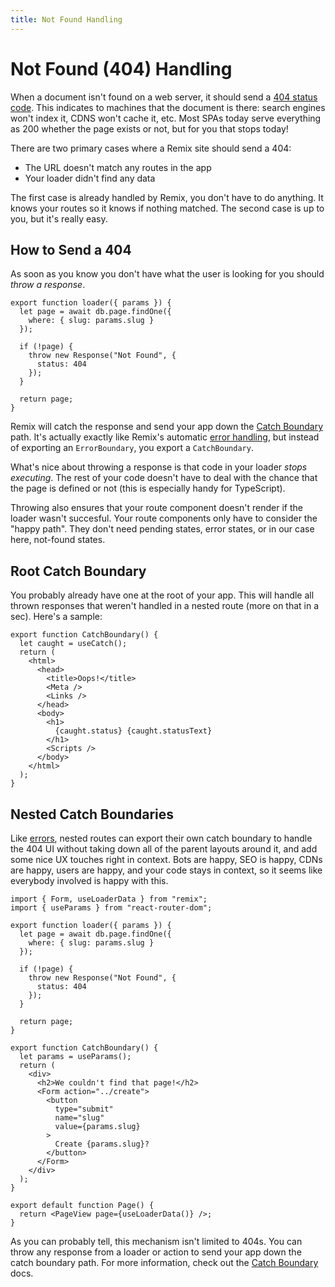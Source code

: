 ```yaml
---
title: Not Found Handling
---
```


# Not Found (404) Handling

When a document isn't found on a web server, it should send a [404 status code](https://developer.mozilla.org/en-US/docs/Web/HTTP/Status/404). This indicates to machines that the document is there: search engines won't index it, CDNS won't cache it, etc. Most SPAs today serve everything as 200 whether the page exists or not, but for you that stops today!

There are two primary cases where a Remix site should send a 404:

- The URL doesn't match any routes in the app
- Your loader didn't find any data

The first case is already handled by Remix, you don't have to do anything. It knows your routes so it knows if nothing matched. The second case is up to you, but it's really easy.

## How to Send a 404

As soon as you know you don't have what the user is looking for you should _throw a response_.

```tsx filename=routes/page/$slug.js
export function loader({ params }) {
  let page = await db.page.findOne({
    where: { slug: params.slug }
  });

  if (!page) {
    throw new Response("Not Found", {
      status: 404
    });
  }

  return page;
}
```

Remix will catch the response and send your app down the [Catch Boundary][catch-boundary] path. It's actually exactly like Remix's automatic [error handling][errors], but instead of exporting an `ErrorBoundary`, you export a `CatchBoundary`.

What's nice about throwing a response is that code in your loader _stops executing_. The rest of your code doesn't have to deal with the chance that the page is defined or not (this is especially handy for TypeScript).

Throwing also ensures that your route component doesn't render if the loader wasn't succesful. Your route components only have to consider the "happy path". They don't need pending states, error states, or in our case here, not-found states.

## Root Catch Boundary

You probably already have one at the root of your app. This will handle all thrown responses that weren't handled in a nested route (more on that in a sec). Here's a sample:

```tsx
export function CatchBoundary() {
  let caught = useCatch();
  return (
    <html>
      <head>
        <title>Oops!</title>
        <Meta />
        <Links />
      </head>
      <body>
        <h1>
          {caught.status} {caught.statusText}
        </h1>
        <Scripts />
      </body>
    </html>
  );
}
```

## Nested Catch Boundaries

Like [errors], nested routes can export their own catch boundary to handle the 404 UI without taking down all of the parent layouts around it, and add some nice UX touches right in context. Bots are happy, SEO is happy, CDNs are happy, users are happy, and your code stays in context, so it seems like everybody involved is happy with this.

```tsx filename=app/routes/pages/$pageId.tsx
import { Form, useLoaderData } from "remix";
import { useParams } from "react-router-dom";

export function loader({ params }) {
  let page = await db.page.findOne({
    where: { slug: params.slug }
  });

  if (!page) {
    throw new Response("Not Found", {
      status: 404
    });
  }

  return page;
}

export function CatchBoundary() {
  let params = useParams();
  return (
    <div>
      <h2>We couldn't find that page!</h2>
      <Form action="../create">
        <button
          type="submit"
          name="slug"
          value={params.slug}
        >
          Create {params.slug}?
        </button>
      </Form>
    </div>
  );
}

export default function Page() {
  return <PageView page={useLoaderData()} />;
}
```

As you can probably tell, this mechanism isn't limited to 404s. You can throw any response from a loader or action to send your app down the catch boundary path. For more information, check out the [Catch Boundary][catch-boundary] docs.

[catch-boundary]: ../api/conventions#catchboundary
[errors]: errors

